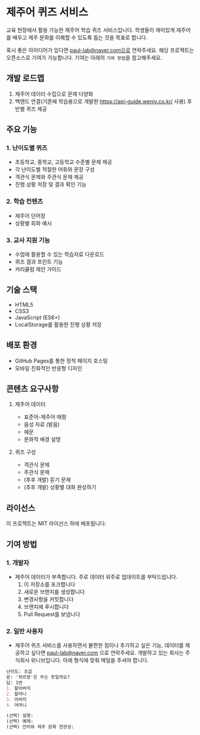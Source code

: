 # 제주어 퀴즈 서비스

교육 현장에서 활용 가능한 제주어 학습 퀴즈 서비스입니다. 학생들이 재미있게 제주어를 배우고 제주 문화를 이해할 수 있도록 돕는 것을 목표로 합니다.

혹시 좋은 아이디어가 있다면 paul-lab@naver.com으로 연락주세요. 해당 프로젝트는 오픈소스로 기여가 가능합니다. 기여는 아래의 `기여 방법`을 참고해주세요.

## 개발 로드맵
1. 제주어 데이터 수집으로 문제 다양화
2. 백엔드 연결(기존에 학습용으로 개발한 https://api-guide.weniv.co.kr/ 사용) 후 반별 퀴즈 제공

## 주요 기능

### 1. 난이도별 퀴즈
- 초등학교, 중학교, 고등학교 수준별 문제 제공
- 각 난이도별 적절한 어휘와 문장 구성
- 객관식 문제와 주관식 문제 제공
- 진행 상황 저장 및 결과 확인 기능

### 2. 학습 컨텐츠
- 제주어 단어장
- 상황별 회화 예시

### 3. 교사 지원 기능
- 수업에 활용할 수 있는 학습자료 다운로드
- 퀴즈 결과 프린트 기능
- 커리큘럼 제안 가이드

## 기술 스택
- HTML5
- CSS3
- JavaScript (ES6+)
- LocalStorage를 활용한 진행 상황 저장

## 배포 환경
- GitHub Pages를 통한 정적 페이지 호스팅
- 모바일 친화적인 반응형 디자인

## 콘텐츠 요구사항
1. 제주어 데이터
   - 표준어-제주어 매핑
   - 음성 자료 (발음)
   - 예문
   - 문화적 배경 설명

2. 퀴즈 구성
   - 객관식 문제
   - 주관식 문제
   - (추후 개발) 듣기 문제
   - (추후 개발) 상황별 대화 완성하기

## 라이선스
이 프로젝트는 MIT 라이선스 하에 배포됩니다.

## 기여 방법
### 1. 개발자
* 제주어 데이터가 부족합니다. 주로 데이터 위주로 업데이트를 부탁드립니다.
    1. 이 저장소를 포크합니다
    2. 새로운 브랜치를 생성합니다
    3. 변경사항을 커밋합니다
    4. 브랜치에 푸시합니다
    5. Pull Request를 보냅니다

### 2. 일반 사용자
* 제주어 퀴즈 서비스를 사용하면서 불편한 점이나 추가하고 싶은 기능, 데이터를 제공하고 싶다면 paul-lab@naver.com 으로 연락주세요. 개발하고 있는 회사는 주식회사 위니브입니다. 아래 형식에 맞춰 메일을 주셔야 합니다.

```md
난이도: 초급
문: '하르방'은 무슨 뜻일까요?
답: 1번
1. 할아버지
2. 할머니
3. 아버지
4. 어머니

(선택) 설명:
(선택) 예제:
(선택) 언어와 제주 문화 연관성:
```
